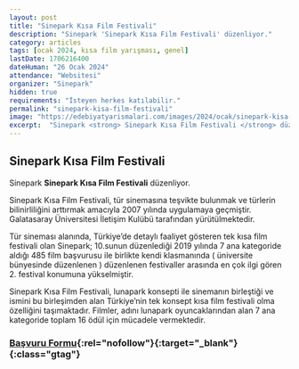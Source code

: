 ```yaml
---
layout: post
title: "Sinepark Kısa Film Festivali"
description: "Sinepark 'Sinepark Kısa Film Festivali' düzenliyor."
category: articles
tags: [ocak 2024, kısa film yarışması, genel]
lastDate: 1706216400
dateHuman: "26 Ocak 2024"
attendance: "Websitesi"
organizer: "Sinepark"
hidden: true
requirements: "İsteyen herkes katılabilir."
permalink: "sinepark-kisa-film-festivali"
image: "https://edebiyatyarismalari.com/images/2024/ocak/sinepark-kisa-film-festivali.jpg"
excerpt:  "Sinepark <strong> Sinepark Kısa Film Festivali </strong> düzenliyor."
---
```


## Sinepark Kısa Film Festivali
Sinepark **Sinepark Kısa Film Festivali** düzenliyor.  

Sinepark Kısa Film Festivali, tür sinemasına teşvikte bulunmak ve türlerin bilinirliliğini arttırmak amacıyla 2007 yılında uygulamaya geçmiştir. Galatasaray Üniversitesi İletişim Kulübü tarafından yürütülmektedir.

Tür sineması alanında, Türkiye’de detaylı faaliyet gösteren tek kısa film festivali olan Sinepark; 10.sunun düzenlediği 2019 yılında 7 ana kategoride aldığı 485 film başvurusu ile birlikte kendi klasmanında ( üniversite bünyesinde düzenlenen ) düzenlenen festivaller arasında en çok ilgi gören 2. festival konumuna yükselmiştir.

Sinepark Kısa Film Festivali, lunapark konsepti ile sinemanın birleştiği ve ismini bu birleşimden alan Türkiye’nin tek konsept kısa film festivali olma özelliğini taşımaktadır. Filmler, adını lunapark oyuncaklarından alan 7 ana kategoride toplam 16 ödül için mücadele vermektedir.


### [Başvuru Formu](https://sinepark.org/tr/?ref=edebiyatyarismalari.com){:rel="nofollow"}{:target="_blank"}{:class="gtag"}